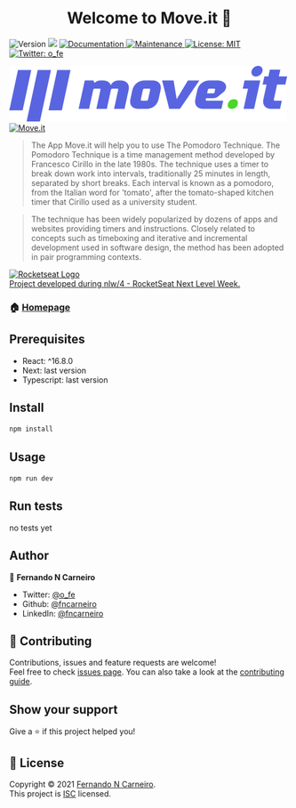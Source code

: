 <h1 align="center">Welcome to Move.it 👋</h1>
<p>
  <img alt="Version" src="https://img.shields.io/badge/version-1.0.0-blue.svg?cacheSeconds=2592000" />
  <img src="https://img.shields.io/badge/react-16.8.x-blue.svg" />
  <a href="https://github.com/fncarneiro/moveit#readme" target="_blank">
    <img alt="Documentation" src="https://img.shields.io/badge/documentation-yes-brightgreen.svg" />
  </a>
  <a href="https://github.com/fncarneiro/moveit/graphs/commit-activity" target="_blank">
    <img alt="Maintenance" src="https://img.shields.io/badge/Maintained%3F-yes-green.svg" />
  </a>
  <a href="https://github.com/fncarneiro/moveit/blob/master/LICENSE" target="_blank">
    <img alt="License: MIT" src="https://img.shields.io/github/license/fncarneiro/moveit" />
  </a>
  <a href="https://twitter.com/o_fe" target="_blank">
    <img alt="Twitter: o_fe" src="https://img.shields.io/twitter/follow/o_fe.svg?style=social" />
  </a>
</p>

<a href="https://moveit-fncarneiro.vercel.app/" target="_blank">
  <img src="https://github.com/fncarneiro/moveit/blob/main/public/logo-full.svg" alt="Move.it logo">  
</a>
<a href="https://moveit-fncarneiro.vercel.app/" target="_blank">
  <img src="https://github.com/fncarneiro/moveit/blob/main/public/Home_moveit.gif" alt="Move.it">    
</a>

> The App Move.it will help you to use The Pomodoro Technique.
> The Pomodoro Technique is a time management method developed by Francesco Cirillo in the late 1980s.
> The technique uses a timer to break down work into intervals, traditionally 25 minutes in length,
> separated by short breaks. Each interval is known as a pomodoro, from the Italian word for 'tomato',
> after the tomato-shaped kitchen timer that Cirillo used as a university student.

> The technique has been widely popularized by dozens of apps and websites providing timers and instructions. 
> Closely related to concepts such as timeboxing and iterative and incremental development used in software design,
> the method has been adopted in pair programming contexts.

<p>
 <a href="https://rocketseat.com.br/" target="_blank">
    <img src="https://storage.googleapis.com/golden-wind/github/rocketseat-logo.svg" style="color: #121214" width="220px"  alt="Rocketseat Logo"/>      
    <br>  
    Project developed during nlw/4 - RocketSeat Next Level Week.
 </a> 
</p>

### 🏠 [Homepage](https://moveit-fncarneiro.vercel.app/)

## Prerequisites

- React: ^16.8.0
- Next: last version
- Typescript: last version


## Install

```sh
npm install
```

## Usage

```sh
npm run dev
```

## Run tests

no tests yet

## Author

👤 **Fernando N Carneiro**

* Twitter: [@o\_fe](https://twitter.com/o\_fe)
* Github: [@fncarneiro](https://github.com/fncarneiro)
* LinkedIn: [@fncarneiro](https://linkedin.com/in/fncarneiro)

## 🤝 Contributing

Contributions, issues and feature requests are welcome!<br />Feel free to check [issues page](https://github.com/fncarneiro/moveit/issues). You can also take a look at the [contributing guide](https://github.com/fncarneiro/moveit/blob/master/CONTRIBUTING.md).

## Show your support

Give a ⭐️ if this project helped you!

## 📝 License

Copyright © 2021 [Fernando N Carneiro](https://github.com/fncarneiro).<br />
This project is [ISC](https://github.com/fncarneiro/moveit/blob/master/LICENSE) licensed.

